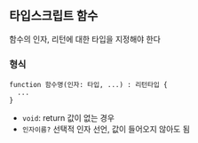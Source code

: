 ## 타입스크립트 함수

함수의 인자, 리턴에 대한 타입을 지정해야 한다

### 형식

```
function 함수명(인자: 타입, ...) : 리턴타입 {
  ...
}
```

- `void`: return 값이 없는 경우
- `인자이름?` 선택적 인자 선언, 값이 들어오지 않아도 됨
